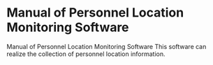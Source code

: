 # Manual of Personnel Location Monitoring Software
Manual of Personnel Location Monitoring Software
This software can realize the collection of personnel location information.
